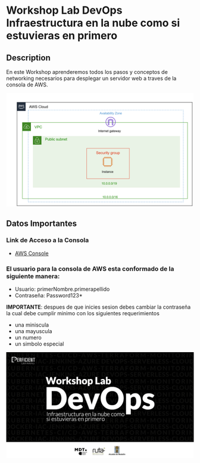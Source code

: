 # Workshop Lab  DevOps Infraestructura en la nube como si estuvieras en primero 

## Description

En este Workshop aprenderemos todos los pasos y conceptos de networking necesarios para desplegar un servidor web a traves de la consola de AWS.

![Arquitectura](arquitectura.png)

## Datos Importantes

### Link de Acceso a la Consola 

* [AWS Console](https://241507129644.signin.aws.amazon.com/console)

### El usuario para la consola de AWS esta conformado de la siguiente manera:

* Usuario: primerNombre.primerapellido
* Contraseña: Password123*

**IMPORTANTE**: despues de que inicies sesion debes cambiar la contraseña la cual debe cumplir minimo con los siguientes requerimientos

* una miniscula
* una mayuscula
* un numero
* un simbolo especial

![Descripcion](1_devops.png)
